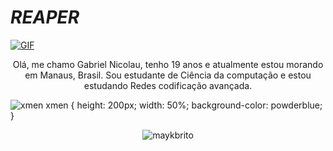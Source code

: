 #                                                                    *REAPER*



<a href="https://youtu.be/dQw4w9WgXcQ" target="blank"><img align="center" alt="GIF" src="https://i.pinimg.com/originals/8b/35/fe/8b35fef55fba1a201c9c7a11d3ec3d64.gif" /></a>


<p align="center">Olá, me chamo Gabriel Nicolau, tenho 19 anos e atualmente estou morando em Manaus, Brasil. Sou estudante de Ciência da computação e estou estudando Redes codificação avançada.
</p>
<img src="https://blogger.googleusercontent.com/img/b/R29vZ2xl/AVvXsEhL50PU0Bmk01838eoHm4xrtOhltrp_zxfiNq-BMQcZNCUXF6XBgoSS_gcNvQaFkiBxrDZMkZGfmInSas3AuZdbU8IKMbzPl7Xd_YPKwEUmipHE3pO4kGtkzB5WkTS_v6bAseYLqxjORJg5Af0lzLGX84g_FAmQeQ9bUf5KjAL7yctBrP0tI0PsZMTXF54j/w1200-h630-p-k-no-nu/HD-wallpaper-tyrion-lannister-digital-arts-8k-tyrion-lannister-game-of-thrones-tv-shows-artist-artwork-digital-art.jpg" alt="xmen "/>
xmen {
  height: 200px;
  width: 50%;
  background-color: powderblue;
}
<p align="center"> <img src="https://komarev.com/ghpvc/?username=TheSameReaper" alt="maykbrito" /> </p>



